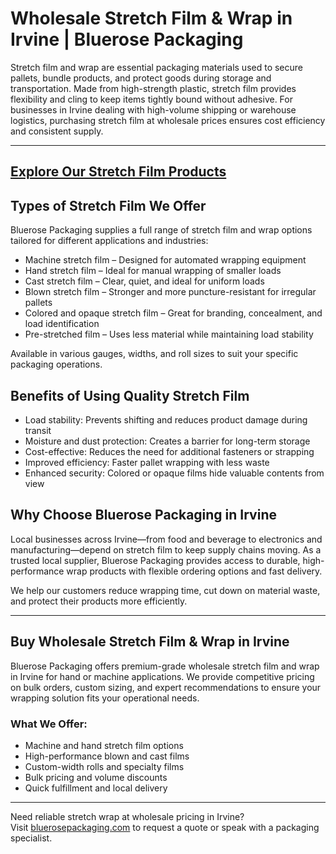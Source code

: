 # Wholesale Stretch Film & Wrap in Irvine | Bluerose Packaging

Stretch film and wrap are essential packaging materials used to secure pallets, bundle products, and protect goods during storage and transportation. Made from high-strength plastic, stretch film provides flexibility and cling to keep items tightly bound without adhesive. For businesses in Irvine dealing with high-volume shipping or warehouse logistics, purchasing stretch film at wholesale prices ensures cost efficiency and consistent supply.

---
[Explore Our Stretch Film Products](https://www.bluerosepackaging.com/product-category/stock-products/stretch-film-stretch-wrap/)
---

## Types of Stretch Film We Offer

Bluerose Packaging supplies a full range of stretch film and wrap options tailored for different applications and industries:

- Machine stretch film – Designed for automated wrapping equipment  
- Hand stretch film – Ideal for manual wrapping of smaller loads  
- Cast stretch film – Clear, quiet, and ideal for uniform loads  
- Blown stretch film – Stronger and more puncture-resistant for irregular pallets  
- Colored and opaque stretch film – Great for branding, concealment, and load identification  
- Pre-stretched film – Uses less material while maintaining load stability

Available in various gauges, widths, and roll sizes to suit your specific packaging operations.

## Benefits of Using Quality Stretch Film

- Load stability: Prevents shifting and reduces product damage during transit  
- Moisture and dust protection: Creates a barrier for long-term storage  
- Cost-effective: Reduces the need for additional fasteners or strapping  
- Improved efficiency: Faster pallet wrapping with less waste  
- Enhanced security: Colored or opaque films hide valuable contents from view

## Why Choose Bluerose Packaging in Irvine

Local businesses across Irvine—from food and beverage to electronics and manufacturing—depend on stretch film to keep supply chains moving. As a trusted local supplier, Bluerose Packaging provides access to durable, high-performance wrap products with flexible ordering options and fast delivery.

We help our customers reduce wrapping time, cut down on material waste, and protect their products more efficiently.

---

## Buy Wholesale Stretch Film & Wrap in Irvine

Bluerose Packaging offers premium-grade wholesale stretch film and wrap in Irvine for hand or machine applications. We provide competitive pricing on bulk orders, custom sizing, and expert recommendations to ensure your wrapping solution fits your operational needs.

### What We Offer:

- Machine and hand stretch film options  
- High-performance blown and cast films  
- Custom-width rolls and specialty films  
- Bulk pricing and volume discounts  
- Quick fulfillment and local delivery

---

Need reliable stretch wrap at wholesale pricing in Irvine?  
Visit [bluerosepackaging.com](https://www.bluerosepackaging.com) to request a quote or speak with a packaging specialist.
